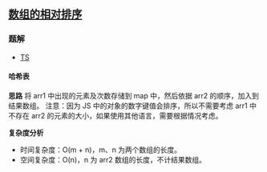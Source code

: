 ## [数组的相对排序](https://leetcode.cn/problems/relative-sort-array/)

### 题解
+ [TS](../../ts/1152/1122.ts)

#### 哈希表
**思路**
将 arr1 中出现的元素及次数存储到 map 中，然后依据 arr2 的顺序，加入到结果数组。
注意：因为 JS 中的对象的数字键值会排序，所以不需要考虑 arr1 中不存在 arr2 的元素的大小，如果使用其他语言，需要根据情况考虑。

**复杂度分析**
+ 时间复杂度：O(m + n)，m、n 为两个数组的长度。
+ 空间复杂度：O(n)，n 为 arr2 数组的长度，不计结果数组。